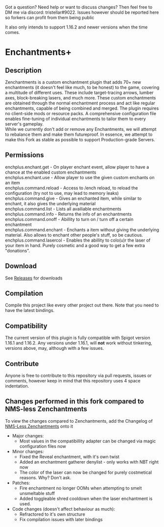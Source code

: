 Got a question? Need help or want to discuss changes? Then feel free to DM me via discord: tristellar#9022. Issues however should be reported here so forkers can profit from them being public

It also only intends to support 1.16.2 and newer versions when the time comes.

# Enchantments+
## Description
Zenchantments is a custom enchantment plugin that adds 70+ new enchantments (it doesn't feel like much, to be honest) to the game, covering a multitude of different uses. These include target-tracing arrows, lumber axes, block-breaking lasers, and much more. These custom enchantments are obtained through the normal enchantment process and act like regular enchantments, capable of being combined and merged. The plugin requires no client-side mods or resource packs. A comprehensive configuration file enables fine-tuning of individual enchantments to tailor them to every server's gameplay. 
<br> While we currently don't add or remove any Enchantments, we will attempt to rebalance them and make them futureproof. In essence, we attempt to make this Fork as stable as possible to support Production-grade Servers.

## Permissions
enchplus.enchant.get - On player enchant event, allow player to have a chance at the enabled custom enchantments<br>
enchplus.enchant.use - Allow player to use the given custom enchants on an item<br>
enchplus.command.reload - Access to /ench reload, to reload the configuration (try not to use, may lead to memory leaks)<br>
enchplus.command.give - Gives an enchanted item, while similar to enchant, it also gives the underlying material<br>
enchplus.command.list - Lists all availiable enchantments<br>
enchplus.command.info - Returns the info of an enchantments<br>
enchplus.command.onoff - Abillity to turn on / turn off a certain enchantment<br>
enchplus.command.enchant - Enchants a item without giving the underlying material. Also allows to enchant other people's stuff, so be cautious.<br>
enchplus.command.lasercol - Enables the abillity to colo(u)r the laser of your item in hand. Purely cosmetic and a good way to get a few extra "donations".<br>

## Download
See [Releases](https://github.com/Geolykt/EnchantmentsPlus/releases) for downloads

## Compilation
Compile this project like every other project out there. Note that you need to have the latest bindings.

## Compatibility
The current version of this plugin is fully compatible with Spigot version 1.16.1 and 1.16.2. Any versions under 1.16.1, will **not** work without tinkering, versions above, may, although with a few issues.

## Contribute
Anyone is free to contribute to this repository via pull requests, issues or comments, however keep in mind that this repository uses 4 space indentation.

## Changes performed in this fork compared to NMS-less Zenchantments
To view the changes compared to Zenchantments, add the Changelog of [NMS-Less Zenchantments](https://github.com/Geolykt/NMSless-Zenchantments#changes-performed-in-this-fork) onto it
<ul>
 <li>Major changes:
  <ul>
   <li>Most values in the compatibillity adapter can be changed via magic configuration files now</li>
  </ul>
 </li>
 <li>Minor changes:
  <ul>
   <li>Fixed the Reveal enchantment, with it's own twist</li>
   <li>Added an enchantment gatherer denylist - only works with NBT right now</li>
   <li>The color of the laser can now be changed for purely costmetical reasons. Why? Don't ask.</li>
  </ul>
 </li>
 <li>Patches:
  <ul>
   <li>Fire enchantment no longer OOMs when attempting to smelt unsmeltable stuff</li>
   <li>Added toggleable shred cooldown when the laser enchantment is used.</li>
  </ul>
 </li>
 <li>Code changes (doesn't affect behaviour as much):
  <ul>
   <li>Refractored to it's own structure</li>
   <li>Fix compilation issues with later bindings</li>
  </ul>
 </li>
</ul>
